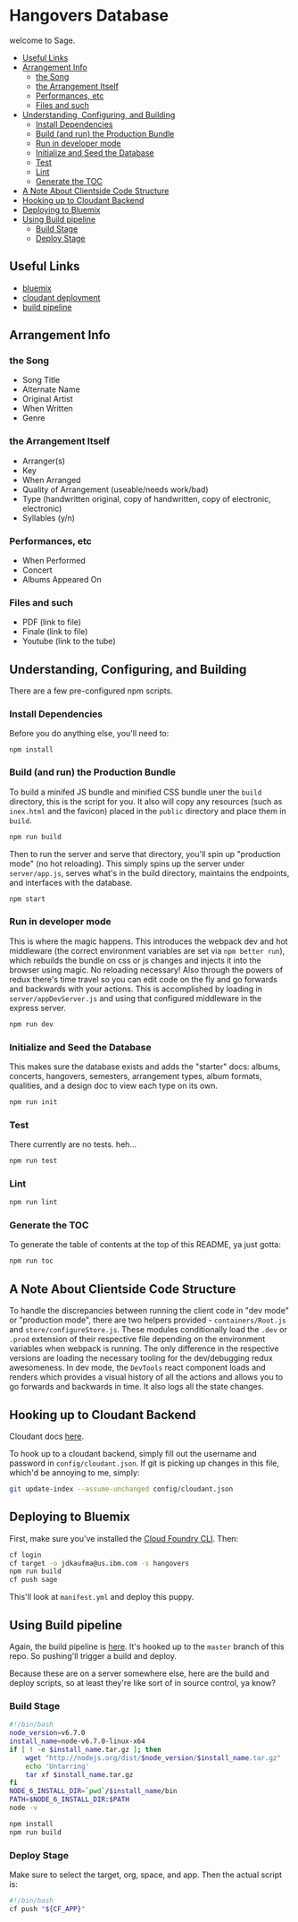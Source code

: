 # Hangovers Database

welcome to Sage.

<!-- START doctoc generated TOC please keep comment here to allow auto update -->
<!-- DON'T EDIT THIS SECTION, INSTEAD RE-RUN doctoc TO UPDATE -->


- [Useful Links](#useful-links)
- [Arrangement Info](#arrangement-info)
  - [the Song](#the-song)
  - [the Arrangement Itself](#the-arrangement-itself)
  - [Performances, etc](#performances-etc)
  - [Files and such](#files-and-such)
- [Understanding, Configuring, and Building](#understanding-configuring-and-building)
  - [Install Dependencies](#install-dependencies)
  - [Build (and run) the Production Bundle](#build-and-run-the-production-bundle)
  - [Run in developer mode](#run-in-developer-mode)
  - [Initialize and Seed the Database](#initialize-and-seed-the-database)
  - [Test](#test)
  - [Lint](#lint)
  - [Generate the TOC](#generate-the-toc)
- [A Note About Clientside Code Structure](#a-note-about-clientside-code-structure)
- [Hooking up to Cloudant Backend](#hooking-up-to-cloudant-backend)
- [Deploying to Bluemix](#deploying-to-bluemix)
- [Using Build pipeline](#using-build-pipeline)
  - [Build Stage](#build-stage)
  - [Deploy Stage](#deploy-stage)

<!-- END doctoc generated TOC please keep comment here to allow auto update -->

## Useful Links

  - [bluemix](http://bluemix.net)
  - [cloudant deployment](https://sage.cloudant.com/dashboard.html)
  - [build pipeline](https://hub.jazz.net/pipeline/jdkaufma/hangovers-database)

## Arrangement Info

### the Song

  - Song Title
  - Alternate Name
  - Original Artist
  - When Written
  - Genre

### the Arrangement Itself

  - Arranger(s)
  - Key
  - When Arranged
  - Quality of Arrangement (useable/needs work/bad)
  - Type (handwritten original, copy of handwritten, copy of electronic, electronic)
  - Syllables (y/n)

### Performances, etc

  - When Performed
  - Concert
  - Albums Appeared On

### Files and such

  - PDF (link to file)
  - Finale (link to file)
  - Youtube (link to the tube)

## Understanding, Configuring, and Building

There are a few pre-configured npm scripts.

### Install Dependencies

Before you do anything else, you'll need to:

```
npm install
```

### Build (and run) the Production Bundle

To build a minifed JS bundle and minified CSS bundle uner the `build` directory,
this is the script for you. It also will copy any resources (such as `inex.html`
and the favicon) placed in the `public` directory and place them in `build`.

```sh
npm run build
```

Then to run the server and serve that directory, you'll spin up "production
mode" (no hot reloading). This simply spins up the server under `server/app.js`,
serves what's in the build directory, maintains the endpoints, and interfaces
with the database.

```sh
npm start
```

### Run in developer mode

This is where the magic happens. This introduces the webpack dev and hot
middleware (the correct environment variables are set via `npm better run`),
which rebuilds the bundle on css or js changes and injects it into the browser
using magic. No reloading necessary! Also through the powers of redux there's
time travel so you can edit code on the fly and go forwards and backwards with
your actions. This is accomplished by loading in `server/appDevServer.js` and
using that configured middleware in the express server.

```sh
npm run dev
```

### Initialize and Seed the Database

This makes sure the database exists and adds the "starter" docs: albums,
concerts, hangovers, semesters, arrangement types, album formats, qualities,
and a design doc to view each type on its own.

```sh
npm run init
```

### Test

There currently are no tests. heh...

```sh
npm run test
```

### Lint

```sh
npm run lint
```

### Generate the TOC

To generate the table of contents at the top of this README, ya just gotta:

```sh
npm run toc
```

## A Note About Clientside Code Structure

To handle the discrepancies between running the client code in "dev mode" or
"production mode", there are two helpers provided - `containers/Root.js` and
`store/configureStore.js`. These modules conditionally load the `.dev` or
`.prod` extension of their respective file depending on the environment
variables when webpack is running. The only difference in the respective
versions are loading the necessary tooling for the dev/debugging redux
awesomeness. In dev mode, the `DevTools` react component loads and renders which
provides a visual history of all the actions and allows you to go forwards and
backwards in time. It also logs all the state changes.

## Hooking up to Cloudant Backend

Cloudant docs [here](https://docs.cloudant.com/).

To hook up to a cloudant backend, simply fill out the username and password in
`config/cloudant.json`. If git is picking up changes in this file, which'd be
annoying to me, simply:

```sh
git update-index --assume-unchanged config/cloudant.json
```

## Deploying to Bluemix

First, make sure you've installed the
[Cloud Foundry CLI](https://console.ng.bluemix.net/docs/starters/install_cli.html).
Then:

```sh
cf login
cf target -o jdkaufma@us.ibm.com -s hangovers
npm run build
cf push sage
```

This'll look at `manifest.yml` and deploy this puppy.

## Using Build pipeline

Again, the build pipeline is
[here](https://hub.jazz.net/pipeline/jdkaufma/hangovers-database). It's hooked
up to the `master` branch of this repo. So pushing'll trigger a build and
deploy.

Because these are on a server somewhere else, here are the build and deploy
scripts, so at least they're like sort of in source control, ya know?

### Build Stage

```sh
#!/bin/bash
node_version=v6.7.0
install_name=node-v6.7.0-linux-x64
if [ ! -e $install_name.tar.gz ]; then
    wget "http://nodejs.org/dist/$node_version/$install_name.tar.gz"
    echo 'Untarring'
    tar xf $install_name.tar.gz
fi
NODE_6_INSTALL_DIR=`pwd`/$install_name/bin
PATH=$NODE_6_INSTALL_DIR:$PATH
node -v

npm install
npm run build
```

### Deploy Stage

Make sure to select the target, org, space, and app. Then the actual script is:

```sh
#!/bin/bash
cf push "${CF_APP}"
```
